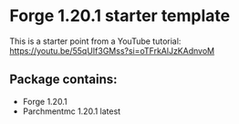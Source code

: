 # Forge 1.20.1 starter template

This is a starter point from a YouTube tutorial: https://youtu.be/55qUIf3GMss?si=oTFrkAlJzKAdnvoM

## Package contains:

- Forge 1.20.1
- Parchmentmc 1.20.1 latest
